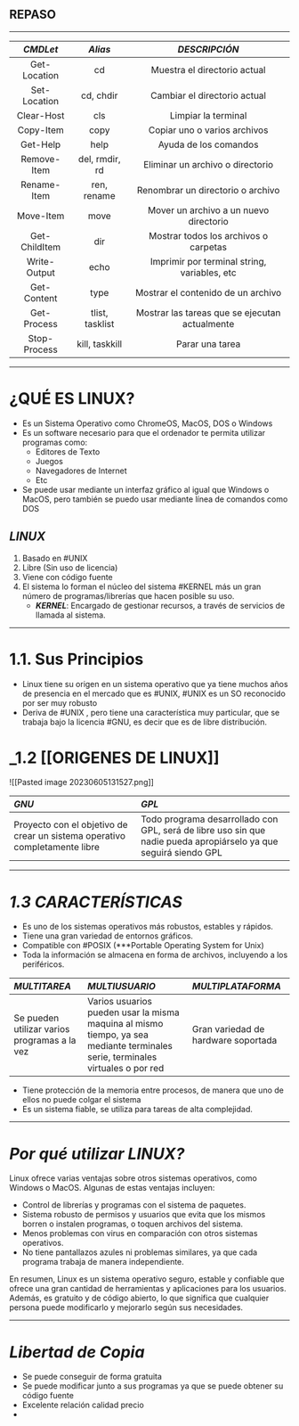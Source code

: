 ## REPASO
---

***CMDLet*** | ***Alias*** | ***DESCRIPCIÓN***
:--: | :--: | :--:
Get-Location | cd | Muestra el directorio actual
Set-Location | cd, chdir | Cambiar el directorio actual
Clear-Host |cls|Limpiar la terminal
Copy-Item|copy|Copiar uno o varios archivos
Get-Help|help|Ayuda de los comandos
Remove-Item|del, rmdir, rd|Eliminar un archivo o directorio
Rename-Item|ren, rename|Renombrar un directorio o archivo
Move-Item|move|Mover un archivo a un nuevo directorio
Get-ChildItem|dir|Mostrar todos los archivos o carpetas
Write-Output|echo|Imprimir por terminal string, variables, etc
Get-Content|type|Mostrar el contenido de un archivo
Get-Process|tlist, tasklist|Mostrar las tareas que se ejecutan actualmente
Stop-Process|kill, taskkill|Parar una tarea

---

# ¿QUÉ ES LINUX?

- Es un Sistema Operativo como ChromeOS, MacOS, DOS o Windows
- Es un software necesario para que el ordenador te permita utilizar programas como:
	- Editores de Texto
	- Juegos
	- Navegadores de Internet
	- Etc
- Se puede usar mediante un interfaz gráfico al igual que Windows o MacOS, pero también se puedo usar mediante línea de comandos como DOS

## ***LINUX***
1. Basado en #UNIX
2. Libre (Sin uso de licencia)
3. Viene con código fuente
4. El sistema lo forman el núcleo del sistema  #KERNEL más un gran número de programas/librerías que hacen posible su uso.
	- ***KERNEL***: Encargado de gestionar recursos, a través de servicios de llamada al sistema.

---
# **1.1. Sus Principios**

- Linux tiene su origen en un sistema operativo que ya tiene muchos años de presencia en el mercado que es #UNIX, #UNIX es un SO reconocido por ser muy robusto
- Deriva de #UNIX , pero tiene una característica muy particular, que se trabaja bajo la licencia #GNU, es decir que es de libre distribución.

# ___1.2 [[ORIGENES DE LINUX]]__
![[Pasted image 20230605131527.png]]

***GNU*** | ***GPL***
:-- | :--
Proyecto con el objetivo de crear un sistema operativo completamente libre | Todo programa desarrollado con GPL, será de libre uso sin que nadie pueda apropiárselo ya que seguirá siendo GPL

---
# ***1.3 CARACTERÍSTICAS***

- Es uno de los sistemas operativos más robustos, estables y rápidos.  
- Tiene una gran variedad de entornos gráficos. 
- Compatible con #POSIX (***Portable Operating System for Unix)  
- Toda la información se almacena en forma de archivos, incluyendo a los periféricos.

***MULTITAREA*** | ***MULTIUSUARIO*** | ***MULTIPLATAFORMA***
:-- | :-- | :--
Se pueden utilizar varios programas a la vez | Varios usuarios pueden usar la misma maquina al mismo tiempo, ya sea mediante terminales serie, terminales virtuales o por red | Gran variedad de hardware soportada 

- Tiene protección de la memoria entre procesos, de manera que uno de ellos no puede colgar el sistema
- Es un sistema fiable, se utiliza para tareas de alta complejidad.

---
# ***Por qué utilizar LINUX?*** 
Linux ofrece varias ventajas sobre otros sistemas operativos, como Windows o MacOS. Algunas de estas ventajas incluyen:

- Control de librerías y programas con el sistema de paquetes. 
- Sistema robusto de permisos y usuarios que evita que los mismos borren o instalen programas, o toquen archivos del sistema. 
- Menos problemas con virus en comparación con otros sistemas operativos. 
- No tiene pantallazos azules ni problemas similares, ya que cada programa trabaja de manera independiente. 

En resumen, Linux es un sistema operativo seguro, estable y confiable que ofrece una gran cantidad de herramientas y aplicaciones para los usuarios. Además, es gratuito y de código abierto, lo que significa que cualquier persona puede modificarlo y mejorarlo según sus necesidades.

---
# ***Libertad de Copia***

- Se puede conseguir de forma gratuita
- Se puede modificar junto a sus programas ya que se puede obtener su código fuente
- Excelente relación calidad precio
- 
